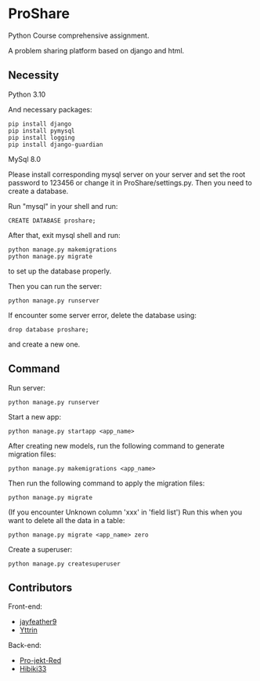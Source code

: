 # ProShare

Python Course comprehensive assignment. 

A problem sharing platform based on django and html.

## Necessity

Python 3.10

And necessary packages:

```
pip install django
pip install pymysql
pip install logging
pip install django-guardian
```

MySql 8.0

Please install corresponding mysql server on your server and set the root password to 123456 or change it in ProShare/settings.py.
Then you need to create a database.

Run "mysql" in your shell and run:

```shell
CREATE DATABASE proshare;
```
After that, exit mysql shell and run:

```shell
python manage.py makemigrations
python manage.py migrate
```

to set up the database properly.

Then you can run the server:

```shell
python manage.py runserver
```

If encounter some server error, delete the database using:

```shell
drop database proshare;
```

and create a new one.

## Command

Run server:

```shell
python manage.py runserver
```

Start a new app:

```shell
python manage.py startapp <app_name>
```

After creating new models, run the following command to generate migration files:

```shell
python manage.py makemigrations <app_name>
```

Then run the following command to apply the migration files:

```shell
python manage.py migrate
```

(If you encounter Unknown column 'xxx' in 'field list') Run this when you want to delete all the data in a table:

```shell
python manage.py migrate <app_name> zero
```

Create a superuser:

```shell
python manage.py createsuperuser
```

## Contributors

Front-end:

- [jayfeather9](https://github.com/jayfeather9)
- [Yttrin](https://github.com/Yttrin)

Back-end:

- [Pro-jekt-Red](https://github.com/Pro-jekt-Red)
- [Hibiki33](https://github.com/Hibiki33)
